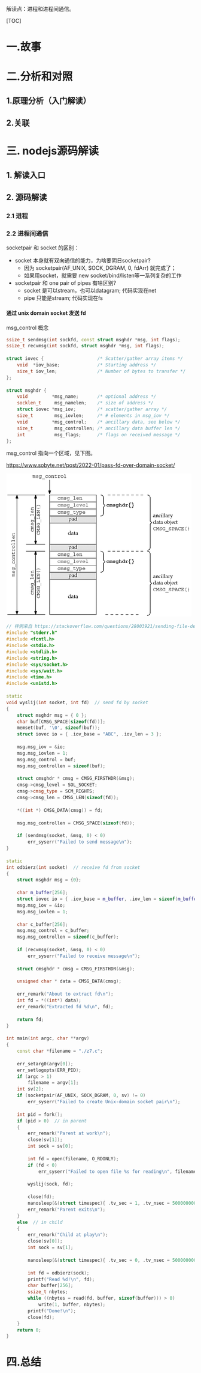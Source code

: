 解读点：进程和进程间通信。

[TOC]

# 一.故事


# 二.分析和对照


## 1.原理分析（入门解读）
## 2.关联

# 三. nodejs源码解读
## 1. 解读入口


## 2. 源码解读

### 2.1 进程

### 2.2 进程间通信

socketpair 和 socket 的区别：
* socket 本身就有双向通信的能力，为啥要阴日socketpair?
    * 因为 socketpair(AF_UNIX, SOCK_DGRAM, 0, fdArr) 就完成了；
    * 如果用socket，就需要 new socket/bind/listen等一系列复杂的工作
* socketpair 和 one pair of pipes 有啥区别?
    * socket 是可以stream，也可以datagram; 代码实现在net
    * pipe 只能是stream; 代码实现在fs

#### 通过 unix domain socket 发送 fd

msg_control 概念

```c++
ssize_t sendmsg(int sockfd, const struct msghdr *msg, int flags);
ssize_t recvmsg(int sockfd, struct msghdr *msg, int flags);

struct iovec {                    /* Scatter/gather array items */
    void  *iov_base;              /* Starting address */
    size_t iov_len;               /* Number of bytes to transfer */
};

struct msghdr {
    void         *msg_name;       /* optional address */
    socklen_t     msg_namelen;    /* size of address */
    struct iovec *msg_iov;        /* scatter/gather array */
    size_t        msg_iovlen;     /* # elements in msg_iov */
    void         *msg_control;    /* ancillary data, see below */
    size_t        msg_controllen; /* ancillary data buffer len */
    int           msg_flags;      /* flags on received message */
};
```

msg_control 指向一个区域，见下图。

https://www.sobyte.net/post/2022-01/pass-fd-over-domain-socket/

![msgOnUnixDomainSocket](./img/msgOnUnixDomainSocket.png)

```c++
// 样例来自 https://stackoverflow.com/questions/28003921/sending-file-descriptor-by-linux-socket
#include "stderr.h"
#include <fcntl.h>
#include <stdio.h>
#include <stdlib.h>
#include <string.h>
#include <sys/socket.h>
#include <sys/wait.h>
#include <time.h>
#include <unistd.h>

static
void wyslij(int socket, int fd)  // send fd by socket
{
    struct msghdr msg = { 0 };
    char buf[CMSG_SPACE(sizeof(fd))];
    memset(buf, '\0', sizeof(buf));
    struct iovec io = { .iov_base = "ABC", .iov_len = 3 };

    msg.msg_iov = &io;
    msg.msg_iovlen = 1;
    msg.msg_control = buf;
    msg.msg_controllen = sizeof(buf);

    struct cmsghdr * cmsg = CMSG_FIRSTHDR(&msg);
    cmsg->cmsg_level = SOL_SOCKET;
    cmsg->cmsg_type = SCM_RIGHTS;
    cmsg->cmsg_len = CMSG_LEN(sizeof(fd));

    *((int *) CMSG_DATA(cmsg)) = fd;

    msg.msg_controllen = CMSG_SPACE(sizeof(fd));

    if (sendmsg(socket, &msg, 0) < 0)
        err_syserr("Failed to send message\n");
}

static
int odbierz(int socket)  // receive fd from socket
{
    struct msghdr msg = {0};

    char m_buffer[256];
    struct iovec io = { .iov_base = m_buffer, .iov_len = sizeof(m_buffer) };
    msg.msg_iov = &io;
    msg.msg_iovlen = 1;

    char c_buffer[256];
    msg.msg_control = c_buffer;
    msg.msg_controllen = sizeof(c_buffer);

    if (recvmsg(socket, &msg, 0) < 0)
        err_syserr("Failed to receive message\n");

    struct cmsghdr * cmsg = CMSG_FIRSTHDR(&msg);

    unsigned char * data = CMSG_DATA(cmsg);

    err_remark("About to extract fd\n");
    int fd = *((int*) data);
    err_remark("Extracted fd %d\n", fd);

    return fd;
}

int main(int argc, char **argv)
{
    const char *filename = "./z7.c";

    err_setarg0(argv[0]);
    err_setlogopts(ERR_PID);
    if (argc > 1)
        filename = argv[1];
    int sv[2];
    if (socketpair(AF_UNIX, SOCK_DGRAM, 0, sv) != 0)
        err_syserr("Failed to create Unix-domain socket pair\n");

    int pid = fork();
    if (pid > 0)  // in parent
    {
        err_remark("Parent at work\n");
        close(sv[1]);
        int sock = sv[0];

        int fd = open(filename, O_RDONLY);
        if (fd < 0)
            err_syserr("Failed to open file %s for reading\n", filename);

        wyslij(sock, fd);

        close(fd);
        nanosleep(&(struct timespec){ .tv_sec = 1, .tv_nsec = 500000000}, 0);
        err_remark("Parent exits\n");
    }
    else  // in child
    {
        err_remark("Child at play\n");
        close(sv[0]);
        int sock = sv[1];

        nanosleep(&(struct timespec){ .tv_sec = 0, .tv_nsec = 500000000}, 0);

        int fd = odbierz(sock);
        printf("Read %d!\n", fd);
        char buffer[256];
        ssize_t nbytes;
        while ((nbytes = read(fd, buffer, sizeof(buffer))) > 0)
            write(1, buffer, nbytes);
        printf("Done!\n");
        close(fd);
    }
    return 0;
}
```

# 四.总结
